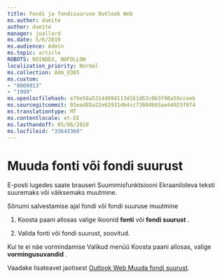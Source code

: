 ```yaml
---
title: Fondi ja fondisuuruse Outlook Web
ms.author: daeite
author: daeite
manager: joallard
ms.date: 5/6/2019
ms.audience: Admin
ms.topic: article
ROBOTS: NOINDEX, NOFOLLOW
localization_priority: Normal
ms.collection: Adm_O365
ms.custom:
- "8000013"
- "1999"
ms.openlocfilehash: e79e58a53144094113d161d63c0b3f98a59cceeb
ms.sourcegitcommit: 01ead85a22e62931db4cc73604b65ae4d923f974
ms.translationtype: MT
ms.contentlocale: et-EE
ms.lasthandoff: 05/06/2019
ms.locfileid: "33643360"
---
```

# <a name="change-font-or-font-size"></a>Muuda fonti või fondi suurust

E-posti lugedes saate brauseri Suumimisfunktsiooni Ekraaniloleva teksti suuremaks või väiksemaks muutmine.
  
Sõnumi salvestamise ajal fondi või fondi suuruse muutmine
  
1. Koosta paani allosas valige ikoonid **fonti** või **fondi suurust** .
    
2. Valida fonti või fondi suurust, soovitud.
    
Kui te ei näe vormindamise Valikud menüü Koosta paani allosas, valige **vormingusuvandid** .
  
Vaadake lisateavet jaotisest [Outlook Web Muuda fondi suurust](https://support.office.com/article/43a2137f-8c3c-46df-af4a-73a12c9bb86e).